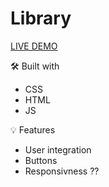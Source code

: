 # Library

[LIVE DEMO](https://prostok.github.io/Library/)

🛠️ Built with

- CSS
- HTML
- JS

💡 Features

- User integration 
- Buttons
- Responsivness ?? 
